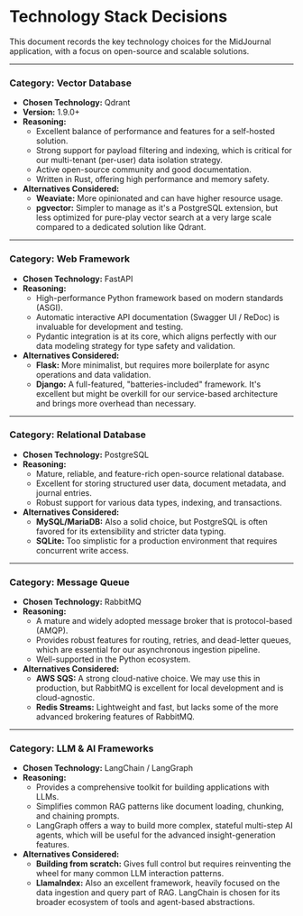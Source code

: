 # Technology Stack Decisions

This document records the key technology choices for the MidJournal application, with a focus on open-source and scalable solutions.

---

### Category: Vector Database

- **Chosen Technology:** Qdrant
- **Version:** 1.9.0+
- **Reasoning:**
  - Excellent balance of performance and features for a self-hosted solution.
  - Strong support for payload filtering and indexing, which is critical for our multi-tenant (per-user) data isolation strategy.
  - Active open-source community and good documentation.
  - Written in Rust, offering high performance and memory safety.
- **Alternatives Considered:**
  - **Weaviate:** More opinionated and can have higher resource usage.
  - **pgvector:** Simpler to manage as it's a PostgreSQL extension, but less optimized for pure-play vector search at a very large scale compared to a dedicated solution like Qdrant.

---

### Category: Web Framework

- **Chosen Technology:** FastAPI
- **Reasoning:**
  - High-performance Python framework based on modern standards (ASGI).
  - Automatic interactive API documentation (Swagger UI / ReDoc) is invaluable for development and testing.
  - Pydantic integration is at its core, which aligns perfectly with our data modeling strategy for type safety and validation.
- **Alternatives Considered:**
  - **Flask:** More minimalist, but requires more boilerplate for async operations and data validation.
  - **Django:** A full-featured, "batteries-included" framework. It's excellent but might be overkill for our service-based architecture and brings more overhead than necessary.

---

### Category: Relational Database

- **Chosen Technology:** PostgreSQL
- **Reasoning:**
  - Mature, reliable, and feature-rich open-source relational database.
  - Excellent for storing structured user data, document metadata, and journal entries.
  - Robust support for various data types, indexing, and transactions.
- **Alternatives Considered:**
  - **MySQL/MariaDB:** Also a solid choice, but PostgreSQL is often favored for its extensibility and stricter data typing.
  - **SQLite:** Too simplistic for a production environment that requires concurrent write access.

---

### Category: Message Queue

- **Chosen Technology:** RabbitMQ
- **Reasoning:**
  - A mature and widely adopted message broker that is protocol-based (AMQP).
  - Provides robust features for routing, retries, and dead-letter queues, which are essential for our asynchronous ingestion pipeline.
  - Well-supported in the Python ecosystem.
- **Alternatives Considered:**
  - **AWS SQS:** A strong cloud-native choice. We may use this in production, but RabbitMQ is excellent for local development and is cloud-agnostic.
  - **Redis Streams:** Lightweight and fast, but lacks some of the more advanced brokering features of RabbitMQ.

---

### Category: LLM & AI Frameworks

- **Chosen Technology:** LangChain / LangGraph
- **Reasoning:**
  - Provides a comprehensive toolkit for building applications with LLMs.
  - Simplifies common RAG patterns like document loading, chunking, and chaining prompts.
  - LangGraph offers a way to build more complex, stateful multi-step AI agents, which will be useful for the advanced insight-generation features.
- **Alternatives Considered:**
  - **Building from scratch:** Gives full control but requires reinventing the wheel for many common LLM interaction patterns.
  - **LlamaIndex:** Also an excellent framework, heavily focused on the data ingestion and query part of RAG. LangChain is chosen for its broader ecosystem of tools and agent-based abstractions.
